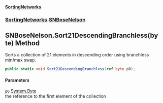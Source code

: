 #### [SortingNetworks](./index.md 'index')
### [SortingNetworks](./SortingNetworks.md 'SortingNetworks').[SNBoseNelson](./SortingNetworks-SNBoseNelson.md 'SortingNetworks.SNBoseNelson')
## SNBoseNelson.Sort21DescendingBranchless(byte) Method
Sorts a collection of 21 elements in descending order using branchless min/max swap.  
```csharp
public static void Sort21DescendingBranchless(ref byte p0);
```
#### Parameters
<a name='SortingNetworks-SNBoseNelson-Sort21DescendingBranchless(byte)-p0'></a>
`p0` [System.Byte](https://docs.microsoft.com/en-us/dotnet/api/System.Byte 'System.Byte')  
the reference to the first element of the collection  
  
